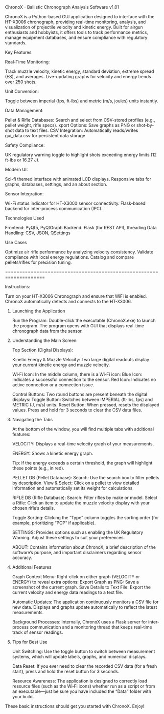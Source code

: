 ChronoX - Ballistic Chronograph Analysis Software v1.01

ChronoX is a Python-based GUI application designed to interface with the HT-X3006 chronograph, providing real-time monitoring, analysis, and visualization of projectile velocity and kinetic energy. Built for airgun enthusiasts and hobbyists, it offers tools to track performance metrics, manage equipment databases, and ensure compliance with regulatory standards.

Key Features

Real-Time Monitoring:

Track muzzle velocity, kinetic energy, standard deviation, extreme spread (ES), and averages.
Live-updating graphs for velocity and energy trends over 250 shots.

Unit Conversion:

Toggle between imperial (fps, ft-lbs) and metric (m/s, joules) units instantly.

Data Management:

Pellet & Rifle Databases: Search and select from CSV-stored profiles (e.g., pellet weight, rifle specs).
xport Options: Save graphs as PNG or shot-by-shot data to text files.
CSV Integration: Automatically reads/writes gui_data.csv for persistent data storage.

Safety Compliance:

UK regulatory warning toggle to highlight shots exceeding energy limits (12 ft-lbs or 16.27 J).

Modern UI:

Sci-fi themed interface with animated LCD displays.
Responsive tabs for graphs, databases, settings, and an about section.

Sensor Integration:

Wi-Fi status indicator for HT-X3000 sensor connectivity.
Flask-based backend for inter-process communication (IPC).

Technologies Used

Frontend: PyQt5, PyQtGraph
Backend: Flask (for REST API), threading
Data Handling: CSV, JSON, QSettings

Use Cases

Optimize air rifle performance by analyzing velocity consistency.
Validate compliance with local energy regulations.
Catalog and compare pellets/rifles for precision tuning.

====================================================================

Instructions:

Turn on your HT-X3006 Chronograph and ensure that WiFi is enabled. ChronoX automatically detects and connects to the HT-X3006.

1. Launching the Application

    Run the Program:
    Double-click the executable (ChronoX.exe) to launch the program. The program opens with GUI that displays real-time chronograph data from the sensor.

2. Understanding the Main Screen

   Top Section (Digital Displays):

   Kinetic Energy & Muzzle Velocity:
        Two large digital readouts display your current kinetic energy and muzzle velocity.

   Wi‑Fi Icon: In the middle column, there is a Wi‑Fi icon:
        Blue Icon: Indicates a successful connection to the sensor.
        Red Icon: Indicates no active connection or a connection issue.

   Control Buttons: Two round buttons are present beneath the digital displays:
         Toggle Button: Switches between IMPERIAL (ft-lbs, fps) and METRIC (J, m/s) units.
         Reset Button: When pressed, resets the displayed values. Press and hold for 3 seconds to clear the CSV data files.

4. Navigating the Tabs

    At the bottom of the window, you will find multiple tabs with additional features:

    VELOCITY: Displays a real-time velocity graph of your measurements.

    ENERGY: Shows a kinetic energy graph.

    Tip: If the energy exceeds a certain threshold, the graph will highlight these points (e.g., in red).

    PELLET DB (Pellet Database):
           Search: Use the search box to filter pellets by description.
           View & Select: Click on a pellet to view detailed information and automatically set its weight for calculations.

    RIFLE DB (Rifle Database):
          Search: Filter rifles by make or model.
          Select a Rifle: Click an item to update the muzzle velocity display with your chosen rifle’s details.

    Toggle Sorting: Clicking the “Type” column toggles the sorting order (for example, prioritizing “PCP” if applicable).

    SETTINGS: Provides options such as enabling the UK Regulatory Warning. Adjust these settings to suit your preferences.

    ABOUT: Contains information about ChronoX, a brief description of the software’s purpose, and important disclaimers regarding sensor accuracy.

4. Additional Features

    Graph Context Menu: Right-click on either graph (VELOCITY or ENERGY) to reveal extra options:
          Export Graph as PNG: Save a screenshot of the current graph.
          Save Details to Text File: Export the current velocity and energy data readings to a text file.

    Automatic Updates: The application continuously monitors a CSV file for new data. Displays and graphs update automatically to reflect the latest measurements.

    Background Processes: Internally, ChronoX uses a Flask server for inter-process communication and a monitoring thread that keeps real-time track of sensor readings.

5. Tips for Best Use

    Unit Switching: Use the toggle button to switch between measurement systems, which will update labels, graphs, and numerical displays.

    Data Reset: If you ever need to clear the recorded CSV data (for a fresh start), press and hold the reset button for 3 seconds.

    Resource Awareness: The application is designed to correctly load resource files (such as the Wi‑Fi icons) whether run as a script or from an executable—just be sure you have included the “Data” folder with your build.

These basic instructions should get you started with ChronoX. Enjoy!
